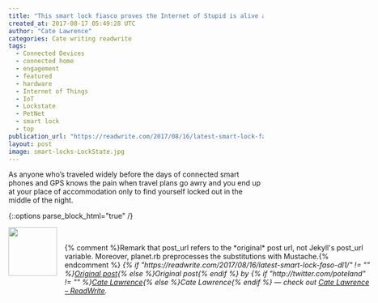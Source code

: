 ```yaml
---
title: "This smart lock fiasco proves the Internet of Stupid is alive and well"
created_at: 2017-08-17 05:49:28 UTC
author: "Cate Lawrence"
categories: Cate writing readwrite
tags: 
  - Connected Devices
  - connected home
  - engagement
  - featured
  - hardware
  - Internet of Things
  - IoT
  - Lockstate
  - PetNet
  - smart lock
  - top
publication_url: "https://readwrite.com/2017/08/16/latest-smart-lock-faso-dl1/"
layout: post
image: smart-locks-LockState.jpg
---
```

As anyone who’s traveled widely before the days of connected smart phones and GPS knows the pain when travel plans go awry and you end up at your place of accommodation only to find yourself locked out in the middle of the night.


{::options parse_block_html="true" /}
<div class="author">
   <img src="http://www.rss-specifications.com/rss-spec-rss.gif" style="width: 96px; height: 96;">
   <span style="position: absolute; padding: 32px 15px;">{% comment %}Remark that post_url refers to the *original* post url, not Jekyll's post_url variable. Moreover, planet.rb preprocesses the substitutions with Mustache.{% endcomment %}
      <i>{% if "https://readwrite.com/2017/08/16/latest-smart-lock-faso-dl1/" != "" %}<a href="https://readwrite.com/2017/08/16/latest-smart-lock-faso-dl1/">Original post</a>{% else %}Original post{% endif %} by {% if "http://twitter.com/poteland" != "" %}<a href="http://twitter.com/poteland">Cate Lawrence</a>{% else %}Cate Lawrence{% endif %} &mdash; check out <a href="https://readwrite.com">Cate Lawrence – ReadWrite</a>.</i>
  </span>
</div>
